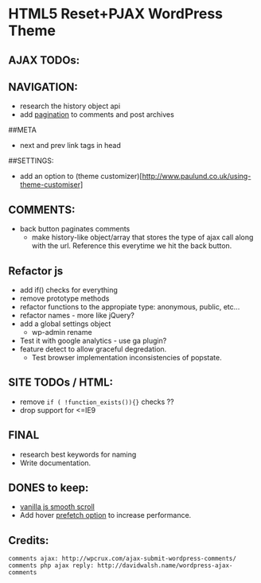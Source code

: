 #  HTML5 Reset+PJAX WordPress Theme

## AJAX TODOs:


## NAVIGATION:
- research the history object api
- add [pagination](https://codex.wordpress.org/Function_Reference/paginate_links) to comments and post archives

##META
- next and prev link tags in head

##SETTINGS:
- add an option to (theme customizer)[http://www.paulund.co.uk/using-theme-customiser]

## COMMENTS:
- back button paginates comments 
	+ make history-like object/array that stores the type of ajax call along with the url. Reference this everytime we hit the back button.

## Refactor js
- add if() checks for everything
- remove prototype methods
- refactor functions to the appropiate type: anonymous, public, etc...
- refactor names - more like jQuery?
- add a global settings object
	- wp-admin rename
- Test it with google analytics - use ga plugin?
- feature detect to allow graceful degredation.
	+ Test browser implementation inconsistencies of popstate.

## SITE TODOs / HTML:
- remove `if ( !function_exists()){}` checks ??
- drop support for <=IE9

## FINAL
- research best keywords for naming
- Write documentation.

## DONES to keep:
- [vanilla js smooth scroll](https://github.com/cferdinandi/smooth-scroll/) 
- Add hover [prefetch option](http://miguel-perez.github.io/smoothState.js/) to increase performance.


## Credits:
	comments ajax: http://wpcrux.com/ajax-submit-wordpress-comments/
	comments php ajax reply: http://davidwalsh.name/wordpress-ajax-comments

